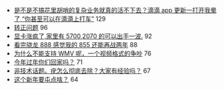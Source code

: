 - [是不是不搞花里胡哨的复杂业务就真的活不下去？滴滴 app 更新一打开我晕了 “你甚至可以在滴滴上打车”](https://www.v2ex.com/t/742521) 129
- [转正问题](https://www.v2ex.com/t/742412) 96
- [显卡涨疯了,家里有 5700,2070 的可以出手一波.](https://www.v2ex.com/t/742427) 92
- [看完骁龙 888 感觉我的 855 还能再战两年](https://www.v2ex.com/t/742386) 88
- [为什么不能支持 WMV 呢，一个视频格式的争吵](https://www.v2ex.com/t/742438) 76
- [今年过年你们回家吗？](https://www.v2ex.com/t/742502) 71
- [非技术话题。疣怎么彻底去除？大家有经验吗？](https://www.v2ex.com/t/742496) 67
- [这个新年要屯点啥？](https://www.v2ex.com/t/742380) 64